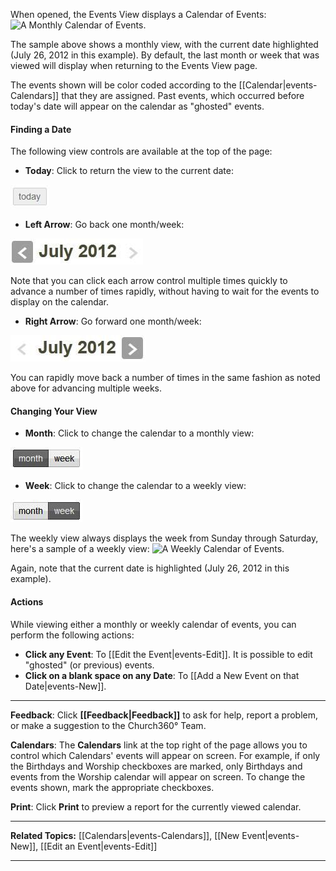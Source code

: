 When opened, the Events View displays a Calendar of Events: ![A Monthly
Calendar of Events.](images/Events_View_01.JPG "A Monthly Calendar of Events.")

The sample above shows a monthly view, with the current date highlighted
(July 26, 2012 in this example). By default, the last month or week that
was viewed will display when returning to the Events View page.

The events shown will be color coded according to the
[[Calendar|events-Calendars]] that they are assigned. Past events,
which occurred before today's date will appear on the calendar as
"ghosted" events.

#### Finding a Date

The following view controls are available at the top of the page:

-   **Today**: Click to return the view to the current date:

![Today](images/Events_View_02.JPG "Today")

-   **Left Arrow**: Go back one month/week:

![Left Arrow](images/Events_View_03.JPG "Left Arrow")

Note that you can click each arrow control multiple times quickly to
advance a number of times rapidly, without having to wait for the events
to display on the calendar.

-   **Right Arrow**: Go forward one month/week:

![Right Arrow](images/Events_View_04.JPG "Right Arrow")

You can rapidly move back a number of times in the same fashion as noted
above for advancing multiple weeks.

#### Changing Your View

-   **Month**: Click to change the calendar to a monthly view:

![Monthly View](images/Events_View_05.JPG "Monthly View")

-   **Week**: Click to change the calendar to a weekly view:

![Weekly View](images/Events_View_06.JPG "Weekly View")

The weekly view always displays the week from Sunday through Saturday,
here's a sample of a weekly view: ![A Weekly Calendar of
Events.](images/Events_View_07.JPG "A Weekly Calendar of Events.")

Again, note that the current date is highlighted (July 26, 2012 in this
example).

#### Actions

While viewing either a monthly or weekly calendar of events, you can
perform the following actions:

-   **Click any Event**: To [[Edit the Event|events-Edit]]. It is
    possible to edit "ghosted" (or previous) events.
-   **Click on a blank space on any Date**: To [[Add a New Event on that
    Date|events-New]].

* * * * *

**Feedback**: Click **[[Feedback|Feedback]]** to ask for help, report a problem, or
make a suggestion to the Church360° Team.

**Calendars**: The **Calendars** link at the top right of the page
allows you to control which Calendars' events will appear on screen. For
example, if only the Birthdays and Worship checkboxes are marked, only
Birthdays and events from the Worship calendar will appear on screen. To
change the events shown, mark the appropriate checkboxes.

**Print**: Click **Print** to preview a report for the currently viewed
calendar.

* * * * *

**Related Topics:** [[Calendars|events-Calendars]], [[New
Event|events-New]], [[Edit an Event|events-Edit]]

* * * * *
